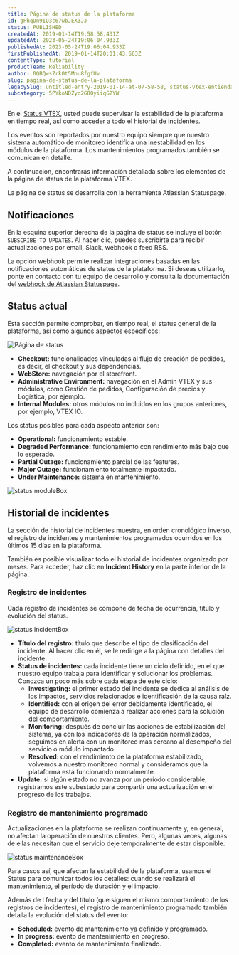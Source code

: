 ```yaml
---
title: Página de status de la plataforma
id: gPhqDn9IQ3c67wbJEX3JJ
status: PUBLISHED
createdAt: 2019-01-14T19:58:58.431Z
updatedAt: 2023-05-24T19:06:04.933Z
publishedAt: 2023-05-24T19:06:04.933Z
firstPublishedAt: 2019-01-14T20:01:43.663Z
contentType: tutorial
productTeam: Reliability
author: 0QBQws7rk0t5Mnu8fgfUv
slug: pagina-de-status-de-la-plataforma
legacySlug: untitled-entry-2019-01-14-at-07-58-58, status-vtex-entienda-como-funciona-el-status-de-la-plataforma
subcategory: 5PYkoNDZyo2G80yiiqG2YW
---
```


En el [Status VTEX](https://status.vtex.com/), usted puede supervisar la estabilidad de la plataforma en tiempo real, así como acceder a todo el historial de incidentes.

Los eventos son reportados por nuestro equipo siempre que nuestro sistema automático de monitoreo identifica una inestabilidad en los módulos de la plataforma. Los mantenimientos programados también se comunican en detalle.

A continuación, encontrarás información detallada sobre los elementos de la página de status de la plataforma VTEX.

<div class = "alert alert-info">
La página de status se desarrolla con la herramienta Atlassian Statuspage.
</div>

## Notificaciones

En la esquina superior derecha de la página de status se incluye el botón `SUBSCRIBE TO UPDATES`. Al hacer clic, puedes suscribirte para recibir actualizaciones por email, Slack, webhook o feed RSS.

La opción webhook permite realizar integraciones basadas en las notificaciones automáticas de status de la plataforma. Si deseas utilizarlo, ponte en contacto con tu equipo de desarrollo y consulta la documentación del [webhook de Atlassian Statuspage](https://support.atlassian.com/statuspage/docs/enable-webhook-notifications/).

## Status actual

Esta sección permite comprobar, en tiempo real, el status general de la plataforma, así como algunos aspectos específicos:

![Página de status](//images.ctfassets.net/alneenqid6w5/7Acmvo2WI9cSZZHCNGdeiM/411eb60547abcfdf7f805eb2085e9ba6/1.png)

- **Checkout:** funcionalidades vinculadas al flujo de creación de pedidos, es decir, el checkout y sus dependencias.
- **WebStore:** navegación por el storefront.
- **Administrative Environment:** navegación en el Admin VTEX y sus módulos, como Gestión de pedidos, Configuración de precios y Logística, por ejemplo.
- **Internal Modules:** otros módulos no incluidos en los grupos anteriores, por ejemplo, VTEX IO.

Los status posibles para cada aspecto anterior son:

- **Operational:** funcionamiento estable.
- **Degraded Performance:** funcionamiento con rendimiento más bajo que lo esperado.
- **Partial Outage:** funcionamiento parcial de las features.
- **Major Outage:** funcionamiento totalmente impactado.
- **Under Maintenance:** sistema en mantenimiento.

![status moduleBox](//images.ctfassets.net/alneenqid6w5/2BkFdVXFXayUCvClXLPSNL/6fd919b0ef2121b6e6005b6466811164/status_moduleBox.PNG)

## Historial de incidentes

La sección de historial de incidentes muestra, en orden cronológico inverso, el registro de incidentes y mantenimientos programados ocurridos en los últimos 15 días en la plataforma.

También es posible visualizar todo el historial de incidentes organizado por meses. Para acceder, haz clic en **Incident History** en la parte inferior de la página.

### Registro de incidentes

Cada registro de incidentes se compone de fecha de ocurrencia, título y evolución del status.

![status incidentBox](//images.ctfassets.net/alneenqid6w5/2NWuofZrmybqso50XpC8Gy/eeda8697db4c1b22067dfa233e628a8c/status_incidentBox.PNG)

- **Título del registro:** título que describe el tipo de clasificación del incidente. Al hacer clic en él, se le redirige a la página con detalles del incidente.
- **Status de incidentes:** cada incidente tiene un ciclo definido, en el que nuestro equipo trabaja para identificar y solucionar los problemas. Conozca un poco más sobre cada etapa de este ciclo:
    - **Investigating:** el primer estado del incidente se dedica al análisis de los impactos, servicios relacionados e identificación de la causa raíz.
    - **Identified:** con el origen del error debidamente identificado, el equipo de desarrollo comienza a realizar acciones para la solución del comportamiento.
    - **Monitoring:** después de concluir las acciones de estabilización del sistema, ya con los indicadores de la operación normalizados, seguimos en alerta con un monitoreo más cercano al desempeño del servicio o módulo impactado.
    - **Resolved:** con el rendimiento de la plataforma estabilizado, volvemos a nuestro monitoreo normal y consideramos que la plataforma está funcionando normalmente.
- **Update:** si algún estado no avanza por un período considerable, registramos este subestado para compartir una actualización en el progreso de los trabajos.

### Registro de mantenimiento programado

Actualizaciones en la plataforma se realizan continuamente y, en general, no afectan la operación de nuestros clientes. Pero, algunas veces, algunas de ellas necesitan que el servicio deje temporalmente de estar disponible.

![status maintenanceBox](//images.ctfassets.net/alneenqid6w5/quaItZNYtCgkpADVjT9aq/8cb4cf7d673e5fa5b710dc1d0ecb89ac/status_maintenanceBox.PNG)

Para casos así, que afectan la estabilidad de la plataforma, usamos el Status para comunicar todos los detalles: cuando se realizará el mantenimiento, el período de duración y el impacto.

Además de l fecha y del título (que siguen el mismo comportamiento de los registros de incidentes), el registro de mantenimiento programado también detalla la evolución del status del evento:

- **Scheduled:** evento de mantenimiento ya definido y programado.
- **In progress:** evento de mantenimiento en progreso.
- **Completed:** evento de mantenimiento finalizado.
